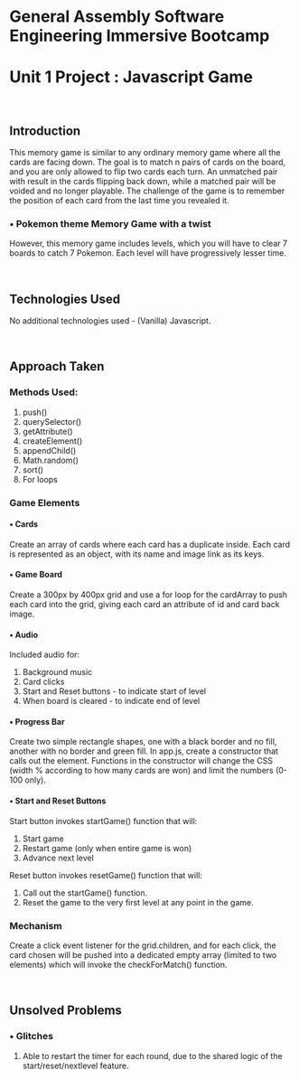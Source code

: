 # General Assembly Software Engineering Immersive Bootcamp
# Unit 1 Project : Javascript Game

<br>

## Introduction
This memory game is similar to any ordinary memory game where all the cards are facing down. The goal is to match n pairs of cards on the board, and you are only allowed to flip two cards
each turn. An unmatched pair with result in the cards flipping back down, while a matched pair will be voided and no longer playable. The challenge of the game is to remember the position
of each card from the last time you revealed it. 

### • Pokemon theme Memory Game with a twist
However, this memory game includes levels, which you will have to clear 7 boards to catch 7 Pokemon. Each level will have progressively lesser time.

<br>

## Technologies Used

No additional technologies used - (Vanilla) Javascript.

<br>

## Approach Taken

### Methods Used:
1. push()
2. querySelector()
3. getAttribute()
4. createElement()
5. appendChild()
6. Math.random()
7. sort()
8. For loops

### Game Elements

#### • Cards
Create an array of cards where each card has a duplicate inside. Each card is represented as an object, with its name and image link as its keys. 

#### • Game Board
Create a 300px by 400px grid and use a for loop for the cardArray to push each card into the grid, giving each card an attribute of id and card back image.

#### • Audio
Included audio for:
1. Background music
2. Card clicks
3. Start and Reset buttons - to indicate start of level
4. When board is cleared - to indicate end of level

#### • Progress Bar
Create two simple rectangle shapes, one with a black border and no fill, another with no border and green fill. 
In app.js, create a constructor that calls out the element. Functions in the constructor will change the CSS (width % according to how many cards are won) and limit the numbers (0-100 only).

#### • Start and Reset Buttons
Start button invokes startGame() function that will:
1. Start game
2. Restart game (only when entire game is won)
3. Advance next level

Reset button invokes resetGame() function that will:
1. Call out the startGame() function.
2. Reset the game to the very first level at any point in the game. 

### Mechanism
Create a click event listener for the grid.children, and for each click, the card chosen will be pushed into a dedicated empty array (limited to two elements) which will invoke the 
checkForMatch() function. 

<br>

## Unsolved Problems

### • Glitches

1. Able to restart the timer for each round, due to the shared logic of the start/reset/nextlevel feature.
